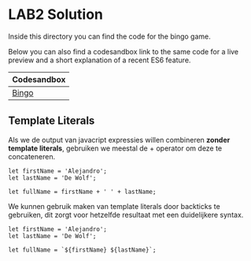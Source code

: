 # LAB2 Solution

Inside this directory you can find the code for the bingo game.

Below you can also find a codesandbox link to the same code for a live preview and a short explanation of a recent ES6 feature.

| Codesandbox  |
| ------------- |
| [Bingo](https://9pditd.csb.app/) |


## Template Literals
Als we de output van javacript expressies willen combineren **zonder template literals**, gebruiken we meestal de + operator om deze te concateneren.
```
let firstName = 'Alejandro';
let lastName = 'De Wolf';

let fullName = firstName + ' ' + lastName;
```


We kunnen gebruik maken van template literals door backticks te gebruiken, dit zorgt voor hetzelfde resultaat met een duidelijkere syntax.
```
let firstName = 'Alejandro';
let lastName = 'De Wolf';

let fullName = `${firstName} ${lastName}`;
```
